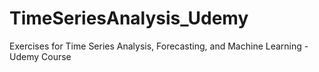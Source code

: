 # TimeSeriesAnalysis_Udemy
Exercises for Time Series Analysis, Forecasting, and Machine Learning - Udemy Course
